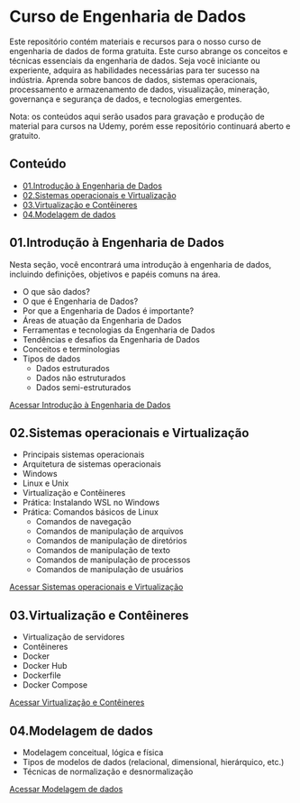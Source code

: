 # Curso de Engenharia de Dados

Este repositório contém materiais e recursos para o nosso curso de engenharia de dados de forma gratuita. Este curso abrange os conceitos e técnicas essenciais da engenharia de dados. Seja você iniciante ou experiente, adquira as habilidades necessárias para ter sucesso na indústria. Aprenda sobre bancos de dados, sistemas operacionais, processamento e armazenamento de dados, visualização, mineração, governança e segurança de dados, e tecnologias emergentes.

Nota: os conteúdos aqui serão usados para gravação e produção de material para cursos na Udemy, porém esse repositório continuará aberto e gratuito.

## Conteúdo

- [01.Introdução à Engenharia de Dados](#01introdução-à-engenharia-de-dados)
- [02.Sistemas operacionais e Virtualização](#02sistemas-operacionais-e-virtualização)
- [03.Virtualização e Contêineres](#03virtualização-e-contêineres)
- [04.Modelagem de dados](#04modelagem-de-dados)

## 01.Introdução à Engenharia de Dados

Nesta seção, você encontrará uma introdução à engenharia de dados, incluindo definições, objetivos e papéis comuns na área.

- O que são dados?
- O que é Engenharia de Dados?
- Por que a Engenharia de Dados é importante?
- Áreas de atuação da Engenharia de Dados
- Ferramentas e tecnologias da Engenharia de Dados
- Tendências e desafios da Engenharia de Dados
- Conceitos e terminologias
- Tipos de dados
    - Dados estruturados
    - Dados não estruturados
    - Dados semi-estruturados

[Acessar Introdução à Engenharia de Dados](https://github.com/aureliowozhiak/curso-engenharia-de-dados/blob/main/01.Introdu%C3%A7%C3%A3o%20%C3%A0%20Engenharia%20de%20Dados.md)

## 02.Sistemas operacionais e Virtualização

 - Principais sistemas operacionais
 - Arquitetura de sistemas operacionais
 - Windows
 - Linux e Unix
 - Virtualização e Contêineres
 - Prática: Instalando WSL no Windows
 - Prática: Comandos básicos de Linux
    - Comandos de navegação
    - Comandos de manipulação de arquivos
    - Comandos de manipulação de diretórios
    - Comandos de manipulação de texto
    - Comandos de manipulação de processos
    - Comandos de manipulação de usuários

[Acessar Sistemas operacionais e Virtualização](https://github.com/aureliowozhiak/curso-engenharia-de-dados/blob/main/02.Sistemas%20operacionais%20e%20Virtualiza%C3%A7%C3%A3o.md)

## 03.Virtualização e Contêineres

 - Virtualização de servidores
 - Contêineres
 - Docker
 - Docker Hub
 - Dockerfile
 - Docker Compose

 [Acessar Virtualização e Contêineres](https://github.com/aureliowozhiak/curso-engenharia-de-dados/blob/main/03.Virtualiza%C3%A7%C3%A3o%20e%20Cont%C3%AAineres.md)

## 04.Modelagem de dados

 - Modelagem conceitual, lógica e física
 - Tipos de modelos de dados (relacional, dimensional, hierárquico, etc.)
 - Técnicas de normalização e desnormalização

[Acessar Modelagem de dados](https://github.com/aureliowozhiak/curso-engenharia-de-dados/blob/main/04.Modelagem%20de%20dados.md)
